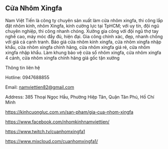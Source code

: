 ## Cửa Nhôm Xingfa

Nam Việt Tiến là công ty chuyên sản xuất làm cửa nhôm xingfa, thi công lắp đặt nhôm kính, nhôm Xingfa, kính cường lực tại TpHCM; với uy tín, đội ngũ chuyên nghiệp, thi công nhanh chóng. Xưởng gia công với đội ngũ thợ tay nghề cao, máy móc đầy đủ, hiện đại. Gia công chính xác, đẹp, nhanh chống với giá cả cạnh tranh. Báo giá cửa nhôm kính xingfa, cửa nhôm xingfa nhập khẩu, cửa nhôm xingfa chính hãng, cửa nhôm xingfa giá rẻ, cửa nhôm xingfa nhập khẩu. Làm khung bảo vệ cửa sổ nhôm xingfa, cửa nhôm xingfa 4 cánh, cửa nhôm xingfa chính hãng giá gốc tận xưởng

Thông tin liên hệ

Hotline: 0947688855

Email: namviettien82@gmail.com

Address: 385 Thoại Ngọc Hầu, Phường Hiệp Tân, Quận Tân Phú, Hồ Chí Minh

https://kinhcuongluc.com.vn/san-pham/gia-cua-nhom-xingfa

https://www.facebook.com/nhomkinhnamviettien/

https://www.twitch.tv/cuanhomxingfa1

https://www.mixcloud.com/cuanhomxingfa1/
